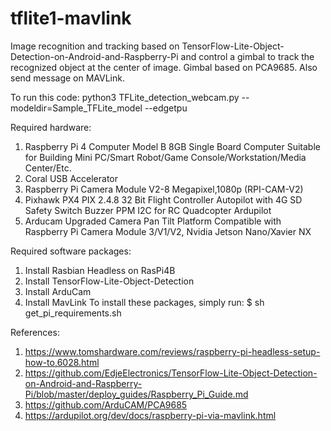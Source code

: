 # tflite1-mavlink
Image recognition and tracking based on TensorFlow-Lite-Object-Detection-on-Android-and-Raspberry-Pi and control a gimbal to track the recognized object at the center of image.  Gimbal based on PCA9685.  Also send message on MAVLink.

To run this code:
python3 TFLite_detection_webcam.py --modeldir=Sample_TFLite_model --edgetpu

Required hardware:
1)  Raspberry Pi 4 Computer Model B 8GB Single Board Computer Suitable for Building Mini PC/Smart Robot/Game Console/Workstation/Media Center/Etc.
2)  Coral USB Accelerator
3)  Raspberry Pi Camera Module V2-8 Megapixel,1080p (RPI-CAM-V2)
4)  Pixhawk PX4 PIX 2.4.8 32 Bit Flight Controller Autopilot with 4G SD Safety Switch Buzzer PPM I2C for RC Quadcopter Ardupilot
5)  Arducam Upgraded Camera Pan Tilt Platform Compatible with Raspberry Pi Camera Module 3/V1/V2, Nvidia Jetson Nano/Xavier NX

Required software packages:
1)  Install Rasbian Headless on RasPi4B
2)  Install TensorFlow-Lite-Object-Detection
3)  Install ArduCam
4)  Install MavLink
To install these packages, simply run:
  $ sh get_pi_requirements.sh

References:
1)  https://www.tomshardware.com/reviews/raspberry-pi-headless-setup-how-to,6028.html
2)  https://github.com/EdjeElectronics/TensorFlow-Lite-Object-Detection-on-Android-and-Raspberry-Pi/blob/master/deploy_guides/Raspberry_Pi_Guide.md
3)  https://github.com/ArduCAM/PCA9685
4)  https://ardupilot.org/dev/docs/raspberry-pi-via-mavlink.html
